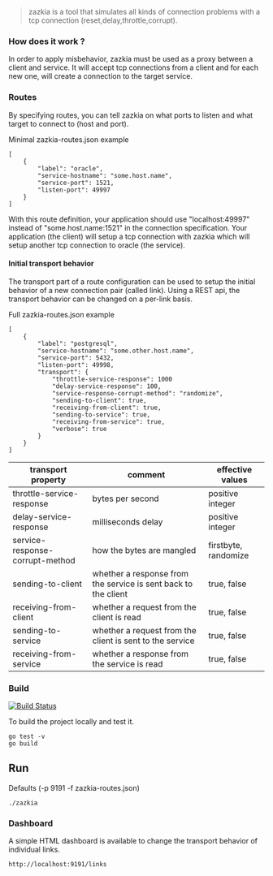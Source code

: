 > zazkia
is a tool that simulates all kinds of connection problems with a tcp connection (reset,delay,throttle,corrupt).


### How does it work ?
In order to apply misbehavior, zazkia must be used as a proxy between a client and service.
It will accept tcp connections from a client and for each new one, will create a connection to the target service.

### Routes
By specifying routes, you can tell zazkia on what ports to listen and what target to connect to (host and port).

Minimal zazkia-routes.json example

	[
	    {
	        "label": "oracle",
	        "service-hostname": "some.host.name",
	        "service-port": 1521,
	        "listen-port": 49997
	    }
	]

With this route definition, your application should use "localhost:49997" instead of "some.host.name:1521" in the connection specification.
Your application (the client) will setup a tcp connection with zazkia which will setup another tcp connection to oracle (the service).

#### Initial transport behavior
The transport part of a route configuration can be used to setup the initial behavior of a new connection pair (called link).
Using a REST api, the transport behavior can be changed on a per-link basis.

Full zazkia-routes.json example

	[
	    {
	        "label": "postgresql",
	        "service-hostname": "some.other.host.name",
	        "service-port": 5432,
	        "listen-port": 49998,
	        "transport": {
				"throttle-service-response": 1000
				"delay-service-response": 100,
				"service-response-corrupt-method": "randomize",
				"sending-to-client": true,
				"receiving-from-client": true,
				"sending-to-service": true,
				"receiving-from-service": true,
				"verbose": true
	        }
	    }
	]

| transport property | comment | effective values |
|-----------|---------|--------|
| throttle-service-response | bytes per second | positive integer |
| delay-service-response | milliseconds delay | positive integer |
| service-response-corrupt-method | how the bytes are mangled | firstbyte, randomize |
| sending-to-client | whether a response from the service is sent back to the client | true, false |
| receiving-from-client | whether a request from the client is read | true, false |
| sending-to-service | whether a request from the client is sent to the service | true, false |
| receiving-from-service | whether a response from the service is read | true, false |

### Build
[![Build Status](https://drone.io/github.com/emicklei/zazkia/status.png?maxAge=600)](https://drone.io/github.com/emicklei/zazkia/latest)

To build the project locally and test it.

	go test -v
	go build

## Run

Defaults (-p 9191 -f zazkia-routes.json)

	./zazkia

### Dashboard
A simple HTML dashboard is available to change the transport behavior of individual links.

	http://localhost:9191/links
